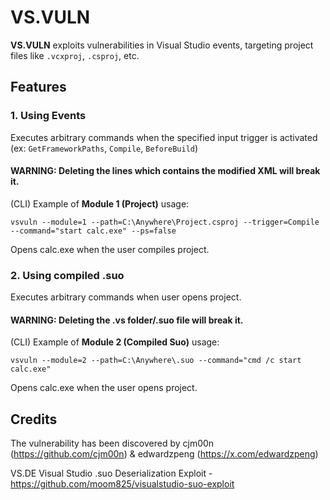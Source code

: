 # VS.VULN

**VS.VULN** exploits vulnerabilities in Visual Studio events, targeting project files like `.vcxproj`, `.csproj`, etc.

## Features

### 1. **Using Events**

Executes arbitrary commands when the specified input trigger is activated (ex: `GetFrameworkPaths`, `Compile`, `BeforeBuild`)

#### WARNING: Deleting the lines which contains the modified XML will break it.

(CLI) Example of **Module 1 (Project)** usage: 
```
vsvuln --module=1 --path=C:\Anywhere\Project.csproj --trigger=Compile --command="start calc.exe" --ps=false
```
Opens calc.exe when the user compiles project.

### 2. **Using compiled .suo**
Executes arbitrary commands when user opens project.

#### WARNING: Deleting the .vs folder/.suo file will break it.

(CLI) Example of **Module 2 (Compiled Suo)** usage:
```
vsvuln --module=2 --path=C:\Anywhere\.suo --command="cmd /c start calc.exe"
```
Opens calc.exe when the user opens project.

## Credits
The vulnerability has been discovered by cjm00n (https://github.com/cjm00n) & edwardzpeng (https://x.com/edwardzpeng)

VS.DE Visual Studio .suo Deserialization Exploit - https://github.com/moom825/visualstudio-suo-exploit
